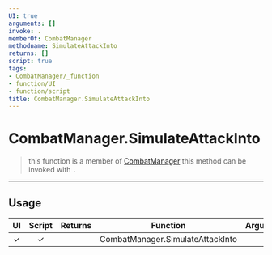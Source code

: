```yaml
---
UI: true
arguments: []
invoke: .
memberOf: CombatManager
methodname: SimulateAttackInto
returns: []
script: true
tags:
- CombatManager/_function
- function/UI
- function/script
title: CombatManager.SimulateAttackInto
---
```

# CombatManager.SimulateAttackInto
> this function is a member of [CombatManager](civ-6/lua/CombatManager.md)
> this method can be invoked with `.`
-----
## Usage
|  UI | Script | Returns | Function | Arguments |
|:---:|:------:|-------:|:--------:|:---------|
|✓|✓||CombatManager.SimulateAttackInto||
